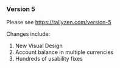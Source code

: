 ### Version 5

Please see https://tallyzen.com/version-5

Changes include:

1. New Visual Design
1. Account balance in multiple currencies
1. Hundreds of usability fixes
